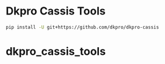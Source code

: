 # Dkpro Cassis Tools

```BASH
pip install -U git+https://github.com/dkpro/dkpro-cassis
```
# dkpro_cassis_tools
